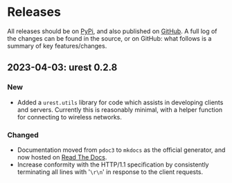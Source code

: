 # Releases

All releases should be on [PyPi](https://pypi.org/project/urest-mp), and also published on [GitHub](https://github.com/dlove24/urest). A full log of the changes can be found in the source, or on GitHub: what follows is a summary of key features/changes.

## 2023-04-03: urest 0.2.8

### New

- Added a `urest.utils` library for code which assists in developing clients and servers. Currently this is reasonably minimal, with a helper function for connecting to wireless networks.

### Changed

- Documentation moved from `pdoc3` to `mkdocs` as the official generator, and now hosted on [Read The Docs](https://urest.readthedocs.io/).
- Increase conformity with the HTTP/1.1 specification by consistently terminating all lines with '`\r\n`' in response to the client requests.  

